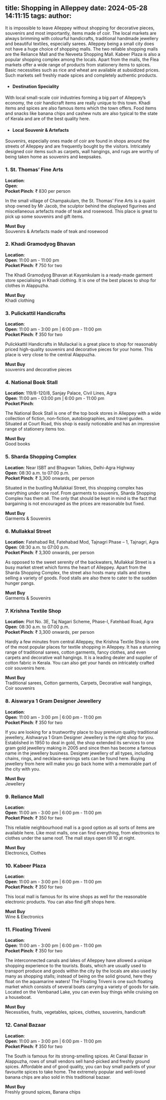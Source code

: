 title: Shopping in Alleppey
date: 2024-05-28 14:11:15
tags:
author:
---
It is impossible to leave Alleppey without shopping for decorative pieces, souvenirs and most importantly, items made of coir. The local markets are always brimming with colourful handicrafts, traditional handmade jewellery and beautiful textiles, especially sarees. Alleppey being a small city does not have a huge choice of shopping malls. The two reliable shopping malls are the Reliance Mall and the Neveeta Shopping Mall. Kabeer Plaza is also a popular shopping complex among the locals. Apart from the malls, the Flea markets offer a wide range of products from stationery items to spices. Basic necessities such as rice and wheat are available at subsidized prices. Such markets sell freshly made spices and completely authentic products.

- #### Destination Speciality
With local small-scale coir industries forming a big part of Alleppey’s economy, the coir handicraft items are really unique to this town. Khadi items and spices are also famous items which the town offers. Food items and snacks like banana chips and cashew nuts are also typical to the state of Kerala and are of the best quality here.

- #### Local Souvenir & Artefacts
Souvenirs, especially ones made of coir are found in shops around the streets of Alleppey and are frequently bought by the visitors. Intricately designed coir items such as carpets, wall hangings, and rugs are worthy of being taken home as souvenirs and keepsakes.

### 1. St. Thomas’ Fine Arts
**Location**:<br> 
**Open**:<br>
**Pocket Pinch**: ₹ 830 per person

In the small village of Champakulam, the St. Thomas’ Fine Arts is a quaint shop owned by Mr Jacob, the sculptor behind the displayed figurines and miscellaneous artefacts made of teak and rosewood. This place is great to pick up some souvenirs and gift items.

**Must Buy**<br>
Souvenirs & Artefacts made of teak and rosewood


### 2. Khadi Gramodyog Bhavan
**Location**:<br>
**Open**: 11:00 am - 11:00 pm<br>
**Pocket Pinch**: ₹ 750 for two

The Khadi Gramodyog Bhavan at Kayamkulam is a ready-made garment store specialising in Khadi clothing. It is one of the best places to shop for clothes in Alappuzha.

**Must Buy**<br>
Khadi clothing


### 3. Pulickattil Handicrafts
**Location**:<br>
**Open**: 11:00 am - 3:00 pm | 6:00 pm - 11:00 pm<br>
**Pocket Pinch**: ₹ 350 for two

Pulickkattil Handicrafts in Mullackal is a great place to shop for reasonably priced high-quality souvenirs and decorative pieces for your home. This place is very close to the central Alappuzha.

**Must Buy**<br>
souvenirs and decorative pieces 

### 4. National Book Stall
**Location**: 119/8-120/8, Sanjay Palace, Civil Lines, Agra<br>
**Open**: 11:00 am - 03:00 pm | 6:00 pm - 11:00 pm<br>
**Pocket Pinch**: 

The National Book Stall is one of the top book stores in Alleppey with a wide collection of fiction, non-fiction, autobiographies, and travel guides. Situated at Court Road, this shop is easily noticeable and has an impressive range of stationery items too.  

**Must Buy**<br>
Good books


### 5. Sharda Shopping Complex
**Location**: Near ISBT and Bhagwan Talkies, Delhi-Agra Highway<br>
**Open**: 08:30 a.m. to 07:00 p.m.<br>
**Pocket Pinch**: ₹ 3,300 onwards, per person

Situated in the bustling Mullakkal Street, this shopping complex has everything under one roof. From garments to souvenirs, Sharda Shopping Complex has them all. The only that should be kept in mind is the fact that bargaining is not encouraged as the prices are reasonable but fixed. 

**Must Buy**<br>
Garments & Souvenirs


### 6. Mullakkal Street
**Location**: Fatehabad Rd, Fatehabad Mod, Tajnagri Phase – 1, Tajnagri, Agra<br>
**Open**: 08:30 a.m. to 07:00 p.m.<br>
**Pocket Pinch**: ₹ 3,300 onwards, per person

As opposed to the sweet serenity of the backwaters, Mullakkal Street is a busy market street which forms the heart of Alleppey. Apart from the Sharda Shopping Complex, the street also hosts many stalls and stores selling a variety of goods. Food stalls are also there to cater to the sudden hunger pangs.   

**Must Buy**<br>
Garments & Souvenirs

### 7. Krishna Textile Shop
**Location**: Plot No. 3E, Taj Nagari Scheme, Phase-I, Fatehbad Road, Agra<br>
**Open**: 08:30 a.m. to 07:00 p.m.<br>
**Pocket Pinch**: ₹ 3,300 onwards, per person

Hardly a few minutes from central Alleppey, the Krishna Textile Shop is one of the most popular places for textile shopping in Alleppey. It has a stunning range of traditional sarees, cotton garments, fancy clothes, and even carpets and decorative wall hangings. It is a leading dealer and supplier of cotton fabric in Kerala. You can also get your hands on intricately crafted coir souvenirs here.   

**Must Buy**<br>
Traditional sarees, Cotton garments, Carpets, Decorative wall hangings, Coir souvenirs

### 8. Aiswarya 1 Gram Designer Jewellery
**Location**:<br>
**Open**: 11:00 am - 3:00 pm | 6:00 pm - 11:00 pm<br>
**Pocket Pinch**: ₹ 350 for two

If you are looking for a trustworthy place to buy premium quality traditional jewellery, Aishwarya 1 Gram Designer Jewellery is the right shop for you. Established in 1950 to deal in gold, the shop extended its services to one gram gold jewellery making in 2005 and since then has become a famous name in the jewellery business. Designer jewellery of all types, including chains, rings, and necklace-earrings sets can be found here. Buying jewellery from here will make you go back home with a memorable part of the city with you.

**Must Buy**<br>
Jewellery 

### 9. Reliance Mall
**Location**:<br>
**Open**: 11:00 am - 3:00 pm | 6:00 pm - 11:00 pm<br>
**Pocket Pinch**: ₹ 350 for two

This reliable neighbourhood mall is a good option as all sorts of items are available here. Like most malls, one can find everything, from electronics to clothes under the same roof. The mall stays open till 10 at night.

**Must Buy**<br>
Electronics, Clothes  

### 10. Kabeer Plaza
**Location**:<br>
**Open**: 11:00 am - 3:00 pm | 6:00 pm - 11:00 pm<br>
**Pocket Pinch**: ₹ 350 for two

This local mall is famous for its wine shops as well for the reasonable electronic products. You can also find gift shops here.

**Must Buy**<br>
Wine & Electronics

### 11. Floating Triveni
**Location**:<br>
**Open**: 11:00 am - 3:00 pm | 6:00 pm - 11:00 pm<br>
**Pocket Pinch**: ₹ 350 for two

The interconnected canals and lakes of Alleppey have allowed a unique shopping experience to the tourists. Boats, which are usually used to transport produce and goods within the city by the locals are also used by many as shopping stalls; instead of being on the solid ground, here they float on the aquamarine waters! The Floating Triveni is one such floating market which consists of several boats carrying a variety of goods for sale. Located on the Vembanad Lake, you can even buy things while cruising on a houseboat.

**Must Buy**<br>
Necessities, fruits, vegetables, spices, clothes, souvenirs, handicraft 

### 12. Canal Bazaar
**Location**:<br>
**Open**: 11:00 am - 3:00 pm | 6:00 pm - 11:00 pm<br>
**Pocket Pinch**: ₹ 350 for two

The South is famous for its strong-smelling spices. At Canal Bazaar in Alappuzha, rows of small vendors sell hand-picked and freshly ground spices. Affordable and of good quality, you can buy small packets of your favourite spices to take home. The extremely popular and well-loved banana chips are also sold in this traditional bazaar.

**Must Buy**<br>
Freshly ground spices, Banana chips 
